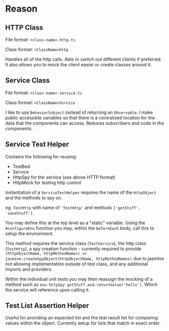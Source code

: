 
# Reason

## HTTP Class

File format: `<class-name>.http.ts`

Class format: `<ClassName>Http`

Handles all of the http calls. Able to switch out different clients if preferred.
It also allows you to mock the client easier or create classes around it.

## Service Class

File format: `<class-name>.service.ts`

Class format: `<ClassName>Service`

I like to use `BehaviorSubject` instead of returning an `Observable`. I make public
accessible variables so that there is a centralized location for the data that
the components can access. Reduces subscribers and code in the components.

## Service Test Helper

Contains the following for reusing:

- TestBed
- Service
- HttpSpy for the service (see above HTTP format)
- HttpMock for testing http control

Instantiation of a `ServiceTestHelper` requires the name of the `HttpObject` and the methods to spy on.

eg. `TestHttp` with name of `'TestHttp'` and methods `['getStuff', 'saveStuff']`.

You may define this at the top level as a "static" variable. Using the `#configureEnv`
function you may, within the `beforeEach` body, call this to setup the environment.

This method requires the service class (`TestService`), the http class (`TestHttp`),
a spy creation function - currently required to provide 
`(httpObjectName, httpMethodNames) => jasmine.createSpyObject(httpObjectName, httpMethodNames)`
due to jasmine not allowing implementation outside of test class, and any additional
imports and providers.

Within the individual unit tests you may then reassign the mocking of a method
such as `env.httpSpy.getStuff.and.returnValue('hello')`. Which the service will
reference upon calling it.


## Test List Assertion Helper

Useful for providing an expected list and the test result list for
comparing values within the object. Currently setup for lists that
match in exact order.
